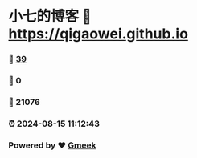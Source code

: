 # 小七的博客 :link: https://qigaowei.github.io 
### :page_facing_up: [39](https://qigaowei.github.io/tag.html) 
### :speech_balloon: 0 
### :hibiscus: 21076 
### :alarm_clock: 2024-08-15 11:12:43 
### Powered by :heart: [Gmeek](https://github.com/Meekdai/Gmeek)

